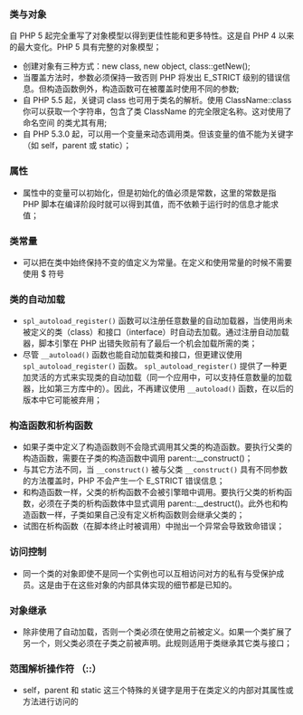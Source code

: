 ### 类与对象
自 PHP 5 起完全重写了对象模型以得到更佳性能和更多特性。这是自 PHP 4 以来的最大变化。PHP 5 具有完整的对象模型；
- 创建对象有三种方式：new class, new object, class::getNew();
- 当覆盖方法时，参数必须保持一致否则 PHP 将发出 E_STRICT 级别的错误信息。但构造函数例外，构造函数可在被覆盖时使用不同的参数;
- 自 PHP 5.5 起，关键词 class 也可用于类名的解析。使用 ClassName::class 你可以获取一个字符串，包含了类 ClassName 的完全限定名称。这对使用了 命名空间 的类尤其有用;
- 自 PHP 5.3.0 起，可以用一个变量来动态调用类。但该变量的值不能为关键字（如 self，parent 或 static）；

### 属性
- 属性中的变量可以初始化，但是初始化的值必须是常数，这里的常数是指 PHP 脚本在编译阶段时就可以得到其值，而不依赖于运行时的信息才能求值；

### 类常量
- 可以把在类中始终保持不变的值定义为常量。在定义和使用常量的时候不需要使用 $ 符号

### 类的自动加载
- `spl_autoload_register()` 函数可以注册任意数量的自动加载器，当使用尚未被定义的类（class）和接口（interface）时自动去加载。通过注册自动加载器，脚本引擎在 PHP 出错失败前有了最后一个机会加载所需的类；
- 尽管 `__autoload()` 函数也能自动加载类和接口，但更建议使用 `spl_autoload_register()` 函数。 `spl_autoload_register()` 提供了一种更加灵活的方式来实现类的自动加载（同一个应用中，可以支持任意数量的加载器，比如第三方库中的）。因此，不再建议使用 `__autoload()` 函数，在以后的版本中它可能被弃用；

### 构造函数和析构函数
- 如果子类中定义了构造函数则不会隐式调用其父类的构造函数。要执行父类的构造函数，需要在子类的构造函数中调用 parent::__construct()；
- 与其它方法不同，当 `__construct()` 被与父类 `__construct()` 具有不同参数的方法覆盖时，PHP 不会产生一个 E_STRICT 错误信息；
- 和构造函数一样，父类的析构函数不会被引擎暗中调用。要执行父类的析构函数，必须在子类的析构函数体中显式调用 parent::__destruct()。此外也和构造函数一样，子类如果自己没有定义析构函数则会继承父类的；
- 试图在析构函数（在脚本终止时被调用）中抛出一个异常会导致致命错误；

### 访问控制
- 同一个类的对象即使不是同一个实例也可以互相访问对方的私有与受保护成员。这是由于在这些对象的内部具体实现的细节都是已知的。

### 对象继承
- 除非使用了自动加载，否则一个类必须在使用之前被定义。如果一个类扩展了另一个，则父类必须在子类之前被声明。此规则适用于类继承其它类与接口；

### 范围解析操作符 （::）
- self，parent 和 static 这三个特殊的关键字是用于在类定义的内部对其属性或方法进行访问的